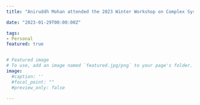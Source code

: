 ```yaml
---
title: "Aniruddh Mohan attended the 2023 Winter Workshop on Complex Systems" 

date: "2023-01-29T00:00:00Z"

tags:
- Personal
featured: true


# Featured image
# To use, add an image named `featured.jpg/png` to your page's folder. 
image:
  #caption: ''
  #focal_point: ""
  #preview_only: false
  
---
```

